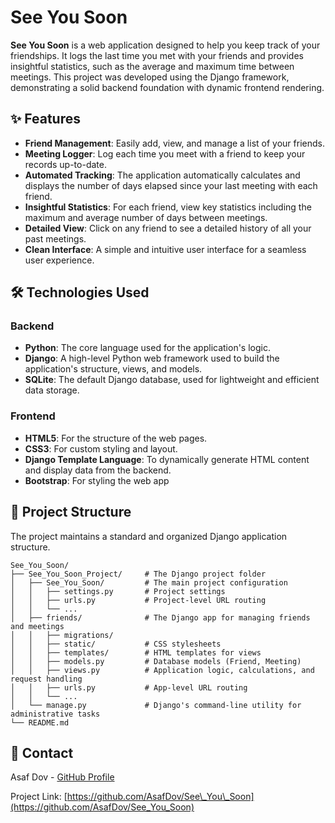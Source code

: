 # See You Soon

[](https://www.python.org/downloads/)
[](https://www.djangoproject.com/)
[](https://www.sqlite.org/)

**See You Soon** is a web application designed to help you keep track of your friendships. It logs the last time you met with your friends and provides insightful statistics, such as the average and maximum time between meetings. This project was developed using the Django framework, demonstrating a solid backend foundation with dynamic frontend rendering.

## ✨ Features

  * **Friend Management**: Easily add, view, and manage a list of your friends.
  * **Meeting Logger**: Log each time you meet with a friend to keep your records up-to-date.
  * **Automated Tracking**: The application automatically calculates and displays the number of days elapsed since your last meeting with each friend.
  * **Insightful Statistics**: For each friend, view key statistics including the maximum and average number of days between meetings.
  * **Detailed View**: Click on any friend to see a detailed history of all your past meetings.
  * **Clean Interface**: A simple and intuitive user interface for a seamless user experience.

## 🛠️ Technologies Used

### Backend

  * **Python**: The core language used for the application's logic.
  * **Django**: A high-level Python web framework used to build the application's structure, views, and models.
  * **SQLite**: The default Django database, used for lightweight and efficient data storage.

### Frontend

  * **HTML5**: For the structure of the web pages.
  * **CSS3**: For custom styling and layout.
  * **Django Template Language**: To dynamically generate HTML content and display data from the backend.
  * **Bootstrap**: For styling the web app

## 📂 Project Structure

The project maintains a standard and organized Django application structure.

```
See_You_Soon/
├── See_You_Soon_Project/     # The Django project folder
│   ├── See_You_Soon/         # The main project configuration
│   │   ├── settings.py       # Project settings
│   │   ├── urls.py           # Project-level URL routing
│   │   └── ...
│   ├── friends/              # The Django app for managing friends and meetings
│   │   ├── migrations/
│   │   ├── static/           # CSS stylesheets
│   │   ├── templates/        # HTML templates for views
│   │   ├── models.py         # Database models (Friend, Meeting)
│   │   ├── views.py          # Application logic, calculations, and request handling
│   │   ├── urls.py           # App-level URL routing
│   │   └── ...
│   └── manage.py             # Django's command-line utility for administrative tasks
└── README.md
```

## 👤 Contact

Asaf Dov - [GitHub Profile](https://www.google.com/search?q=https://github.com/AsafDov)

Project Link: [https://github.com/AsafDov/See\_You\_Soon](https://github.com/AsafDov/See_You_Soon)
